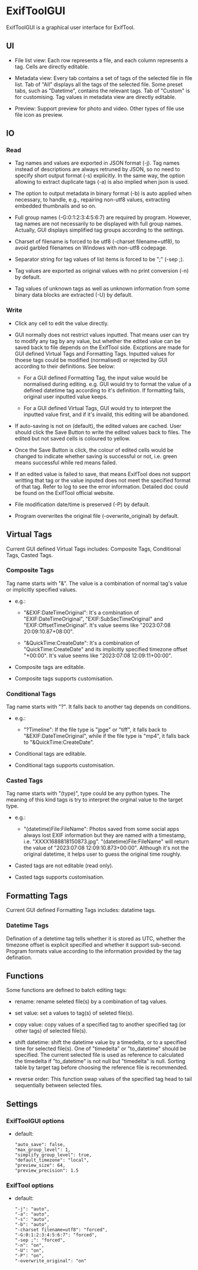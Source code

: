 # ExifToolGUI
ExifToolGUI is a graphical user interface for ExifTool.


## UI

- File list view: Each row represents a file, and each column represents a tag. Cells are directly editable.

- Metadata view: Every tab contains a set of tags of the selected file in file list. Tab of "All" displays all the tags of the selected file. Some preset tabs, such as "Datetime", contains the relevant tags. Tab of "Custom" is for customising. Tag values in metadata view are directly editable.

- Preview: Support preview for photo and video. Other types of file use file icon as preview.


## IO
### Read

- Tag names and values are exported in JSON format (-j). Tag names instead of descriptions are always retruned by JSON, so no need to specify short output format (-s) explicitly. In the same way, the option allowing to extract duplicate tags (-a) is also implied when json is used.

- The option to output metadata in binary format (-b) is auto applied when necessary, to handle, e.g., repairing non-utf8 values, extracting embedded thumbnails and so on.

- Full group names (-G:0:1:2:3:4:5:6:7) are required by program. However, tag names are not necessarily to be displayed with full group names. Actually, GUI displays simplified tag groups according to the settings.

- Charset of filename is forced to be utf8 (-charset filename=utf8), to avoid garbled filenames on Windows with non-utf8 codepage.

- Separator string for tag values of list items is forced to be ";" (-sep ;).

- Tag values are exported as original values with no print conversion (-n) by default.

- Tag values of unknown tags as well as unknown information from some binary data blocks are extracted (-U) by default.


### Write

- Click any cell to edit the value directly.

- GUI normally does not restrict values inputted. That means user can try to modify any tag by any value, but whether the edited value can be saved back to file depends on the ExifTool side. Excptions are made for GUI defined Virtual Tags and Formatting Tags. Inputted values for thoese tags could be modified (normalised) or rejected by GUI according to their definitions. See below:

    - For a GUI defined Formatting Tag, the input value would be normalised during editing. e.g. GUI would try to format the value of a defined datetime tag according to it's definition. If formatting fails, original user inputted value keeps.

    - For a GUI defined Virtual Tags, GUI would try to interpret the inputted value first, and if it's invaild, this editing will be abandoned.

- If auto-saving is not on (default), the edited values are cached. User should click the Save Button to write the edited values back to files. The edited but not saved cells is coloured to yellow. 

- Once the Save Button is click, the colour of edited cells would be changed to indicate whether saving is successful or not, i.e. green means successful while red means failed.

- If an edited value is failed to save, that means ExifTool does not support writting that tag or the value inputed does not meet the specified format of that tag. Refer to log to see the error information. Detailed doc could be found on the ExifTool official website.

- File modification date/time is preserved (-P) by default.

- Program overwrites the original file (-overwrite_original) by default.


## Virtual Tags
Current GUI defined Virtual Tags includes: Composite Tags, Conditional Tags, Casted Tags.

### Composite Tags
Tag name starts with "&". The value is a combination of normal tag's value or implicitly specified values.

- e.g.:  
    - "&EXIF:DateTimeOriginal": It's a combination of "EXIF:DateTimeOriginal", "EXIF:SubSecTimeOriginal" and "EXIF:OffsetTimeOriginal". It's value seems like "2023:07:08 20:09:10.87+08:00".

    - "&QuickTime:CreateDate": It's a combination of "QuickTime:CreateDate" and its implicitly specified timezone offset "+00:00". It's value seems like "2023:07:08 12:09:11+00:00".
    
- Composite tags are editable.
- Composite tags supports customisation.

### Conditional Tags
Tag name starts with "?". It falls back to another tag depends on conditions.

- e.g.:    
    - "?Timeline": If the file type is "jpge" or "tiff", it falls back to "&EXIF:DateTimeOriginal", while if the file type is "mp4", it falls back to "&QuickTime:CreateDate".
    
- Conditional tags are editable.
- Conditional tags supports customisation.

### Casted Tags
Tag name starts with "(type)", type could be any python types. The meaning of this kind tags is try to interpret the orginal value to the target type.

- e.g.:
    - "(datetime)File:FileName": Photos saved from some social apps always lost EXIF information but they are named with a timestamp, i.e. "XXXX1688818150873.jpg". "(datetime)File:FileName" will return the value of "2023:07:08 12:09:10.873+00:00". Although it's not the original datetime, it helps user to guess the original time roughly.

- Casted tags are not editable (read only).
- Casted tags supports customisation.


## Formatting Tags
Current GUI defined Formatting Tags includes: datatime tags.

### Datetime Tags
Defination of a detetime tag tells whether it is stored as UTC, whether the timezone offset is explicit specified and whether it support sub-second. Program formats value according to the information provided by the tag defination. 


## Functions

Some functions are defined to batch editing tags:
- rename: rename seleted file(s) by a combination of tag values.

- set value: set a values to tag(s) of seleted file(s).

- copy value: copy values of a specified tag to another specified tag (or other tags) of selected file(s).

- shift datetime: shift the datetime value by a timedelta, or to a specified time for selected file(s). One of "timedelta" or "to_datetime" should be specified. The current selected file is used as reference to calculated the timedelta if  "to_datetime" is not null but "timedelta" is null. Sorting table by target tag before choosing the reference file is recommended.

- reverse order: This function swap values of the specified tag head to tail sequentially between selected files.


## Settings
### ExifToolGUI options

- default:
    ```
    "auto_save": false,
    "max_group_level": 1,
    "simplify_group_level": true,
    "default_timezone": "local",
    "preview_size": 64,
    "preview_precision": 1.5
    ```

### ExifTool options

- default:
    ```
    "-j": "auto",
    "-a": "auto",
    "-s": "auto",
    "-b": "auto",
    "-charset filename=utf8": "forced",
    "-G:0:1:2:3:4:5:6:7": "forced",
    "-sep ;": "forced",
    "-n": "on",
    "-U": "on",
    "-P": "on",
    "-overwrite_original": "on"
    ```